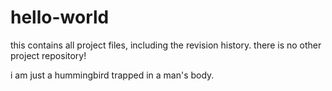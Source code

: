 # hello-world


this contains all project files, including the revision history. there is no other project repository!



i am just a hummingbird trapped in a man's body.
